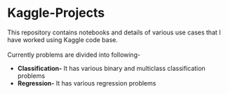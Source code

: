 # Kaggle-Projects
This repository contains notebooks and details of various use cases that I have worked using Kaggle code base.<br><br>
Currently problems are divided into following-
* **Classification-** It has various binary and multiclass classification problems
* **Regression-** It has various regression problems
